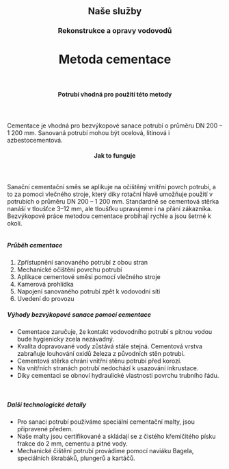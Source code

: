 <header class="page-header page-header--centered">
    <router-link to="/sluzby"><h2 class="page-header__subtitle page-header__subtitle--link">Naše služby</h2></router-link>
    <router-link to="/sluzby/vodovody"><h3 class="page-header__category page-header__category--link">Rekonstrukce a opravy vodovodů</h3></router-link>
    <h1 class="page-header__title">Metoda cementace</h1>
</header>

<section class="section section--wide section--centered">
    <InfoBox
      title="Bezvýkopová sanace vodovodu pomocí klasické cementace"
      text="Cementace představuje nejrozšířenější metodu dodatečné ochrany vnitřního povrchu vodovodního potrubí. Tato tradiční bezvýkopová metoda se nejčastěji používá pro trubní vedení na pitnou a užitkovou vodu, ale běžně také pro kanalizaci."
      imageUrl="/img/sluzby/vodovody/cementace/1.png"
      :imageLeft="true"
      :imageBig="true"
      :isBlue="true"
    />
</section>

<header class="page-header page-header--centered page-header--bottom-margin-small">
    <h4 class="page-header__paragraph-title">Potrubí vhodná pro použití této metody</h4>
</header>

<section class="page-paragraph page-paragraph--with-title">
    <main class="page-paragraph__content">
        <p class="page-paragraph__text">Cementace je vhodná pro bezvýkopové sanace potrubí o průměru DN 200 – 1 200 mm. Sanovaná potrubí mohou být ocelová, litinová i azbestocementová.</p>
    </main>
</section>

<header class="page-header page-header--centered page-header--bottom-margin-small">
    <h4 class="page-header__paragraph-title">Jak to funguje</h4>
</header>

<section class="page-paragraph page-paragraph--with-title">
    <main class="page-paragraph__content">
        <p class="page-paragraph__text">Sanační cementační směs se aplikuje na očištěný vnitřní povrch potrubí, a to za pomoci vlečného stroje, který díky rotační hlavě umožňuje použití v potrubích o průměru DN 200 – 1 200 mm. Standardně se cementová stěrka nanáší v tloušťce 3–12 mm, ale tloušťku upravujeme i na přání zákazníka. Bezvýkopové práce metodou cementace probíhají rychle a jsou šetrné k okolí.</p>
    </main>
</section>

<section class="image-preview image-preview--single">
    <main class="image-preview__content">
        <img class="image-preview__img" src="/img/sluzby/vodovody/cementace/5.png" alt=""/>
    </main>
</section>

<section class="list list--numbers">
    <main class="list__content">
        <h5 class="list__header">Průběh cementace</h5>
        <ol class="list__list">
            <li class="list__item">Zpřístupnění sanovaného potrubí z obou stran</li>
            <li class="list__item">Mechanické očištění povrchu potrubí</li>
            <li class="list__item">Aplikace cementové směsi pomocí vlečného stroje</li>
            <li class="list__item">Kamerová prohlídka</li>
            <li class="list__item">Napojení sanovaného potrubí zpět k vodovodní síti</li>
            <li class="list__item">Uvedení do provozu</li>
        </ol>
    </main>
</section>

<section class="list list--bullets">
    <main class="list__content">
        <h5 class="list__header">Výhody bezvýkopové sanace pomocí cementace</h5>
        <ul class="list__list">
            <li class="list__item">Cementace zaručuje, že kontakt vodovodního potrubí s pitnou vodou bude hygienicky zcela nezávadný.</li>
            <li class="list__item">Kvalita dopravované vody zůstává stále stejná. Cementová vrstva zabraňuje louhování oxidů železa z původních stěn potrubí.</li>
            <li class="list__item">Cementová stěrka chrání vnitřní stěnu potrubí před korozí.</li>
            <li class="list__item">Na vnitřních stranách potrubí nedochází k usazování inkrustace.</li>
            <li class="list__item">Díky cementaci se obnoví hydraulické vlastnosti povrchu trubního řádu.</li>
        </ul>
    </main>
</section>

<section class="image-preview image-preview--double">
    <main class="image-preview__content">
        <img class="image-preview__img" src="/img/sluzby/vodovody/cementace/2.png" alt=""/>
        <img class="image-preview__img" src="/img/sluzby/vodovody/cementace/3.png" alt=""/>
    </main>
</section>

<section class="image-preview image-preview--double">
    <main class="image-preview__content">
        <img class="image-preview__img" src="/img/sluzby/vodovody/cementace/4.png" alt=""/>
    </main>
</section>

<section class="list list--bullets">
    <main class="list__content">
        <h5 class="list__header">Další technologické detaily</h5>
        <ul class="list__list">
            <li class="list__item">Pro sanaci potrubí používáme speciální cementační malty, jsou připravené předem.</li>
            <li class="list__item">Naše malty jsou certifikované a skládají se z čistého křemičitého písku frakce do 2 mm, cementu a pitné vody.</li>
            <li class="list__item">Mechanické čištění potrubí provádíme pomocí naviáku Bagela, speciálních škrabáků, plungerů a kartáčů.</li>
        </ul>
    </main>
</section>

<WhyNoDiggingSection />
<Contact nomargintop="true"/>